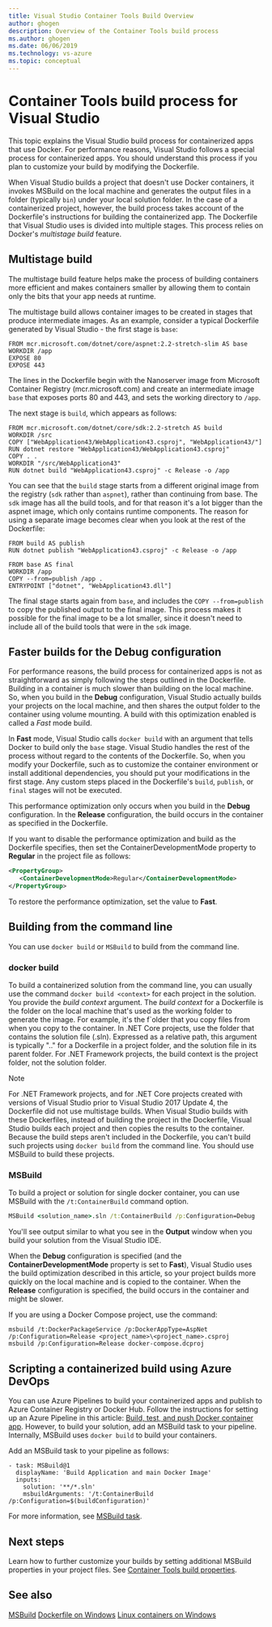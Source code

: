 ```yaml
---
title: Visual Studio Container Tools Build Overview
author: ghogen
description: Overview of the Container Tools build process
ms.author: ghogen
ms.date: 06/06/2019
ms.technology: vs-azure
ms.topic: conceptual
---
```

# Container Tools build process for Visual Studio

This topic explains the Visual Studio build process for containerized apps that use Docker.  For performance reasons, Visual Studio follows a special process for containerized apps. You should understand this process if you plan to customize your build by modifying the Dockerfile.

When Visual Studio builds a project that doesn't use Docker containers, it invokes MSBuild on the local machine and generates the output files in a folder (typically `bin`) under your local solution folder. In the case of a containerized project, however, the build process takes account of the Dockerfile's instructions for building the containerized app. The Dockerfile that Visual Studio uses is divided into multiple stages. This process relies on Docker's *multistage build* feature.

## Multistage build

The multistage build feature helps make the process of building containers more efficient and makes containers smaller by allowing them to contain only the bits that your app needs at runtime.

The multistage build allows container images to be created in stages that produce intermediate images. As an example, consider a typical Dockerfile generated by Visual Studio - the first stage is `base`:

```
FROM mcr.microsoft.com/dotnet/core/aspnet:2.2-stretch-slim AS base
WORKDIR /app
EXPOSE 80
EXPOSE 443
```

The lines in the Dockerfile begin with the Nanoserver image from Microsoft Container Registry (mcr.microsoft.com) and create an intermediate image `base` that exposes ports 80 and 443, and sets the working directory to `/app`.

The next stage is `build`, which appears as follows:

```
FROM mcr.microsoft.com/dotnet/core/sdk:2.2-stretch AS build
WORKDIR /src
COPY ["WebApplication43/WebApplication43.csproj", "WebApplication43/"]
RUN dotnet restore "WebApplication43/WebApplication43.csproj"
COPY . .
WORKDIR "/src/WebApplication43"
RUN dotnet build "WebApplication43.csproj" -c Release -o /app
```

You can see that the `build` stage starts from a different original image from the registry (`sdk` rather than `aspnet`), rather than continuing from base.  The `sdk` image has all the build tools, and for that reason it's a lot bigger than the aspnet image, which only contains runtime components. The reason for using a separate image becomes clear when you look at the rest of the Dockerfile:

```
FROM build AS publish
RUN dotnet publish "WebApplication43.csproj" -c Release -o /app

FROM base AS final
WORKDIR /app
COPY --from=publish /app .
ENTRYPOINT ["dotnet", "WebApplication43.dll"]
```

The final stage starts again from `base`, and includes the `COPY --from=publish` to copy the published output to the final image. This process makes it possible for the final image to be a lot smaller, since it doesn't need to include all of the build tools that were in the `sdk` image.

## Faster builds for the Debug configuration

For performance reasons, the build process for containerized apps is not as straightforward as simply following the steps outlined in the Dockerfile. Building in a container is much slower than building on the local machine.  So, when you build in the **Debug** configuration, Visual Studio actually builds your projects on the local machine, and then shares the output folder to the container using volume mounting. A build with this optimization enabled is called a *Fast* mode build.

In **Fast** mode, Visual Studio calls `docker build` with an argument that tells Docker to build only the `base` stage.  Visual Studio handles the rest of the process without regard to the contents of the Dockerfile. So, when you modify your Dockerfile, such as to customize the container environment or install additional dependencies, you should put your modifications in the first stage.  Any custom steps placed in the Dockerfile's `build`, `publish`, or `final` stages will not be executed.

This performance optimization only occurs when you build in the **Debug** configuration. In the **Release** configuration, the build occurs in the container as specified in the Dockerfile.

If you want to disable the performance optimization and build as the Dockerfile specifies, then set the ContainerDevelopmentMode property to **Regular** in the project file as follows:

```xml
<PropertyGroup>
   <ContainerDevelopmentMode>Regular</ContainerDevelopmentMode>
</PropertyGroup>
```

To restore the performance optimization, set the value to **Fast**.

## Building from the command line

You can use `docker build` or `MSBuild` to build from the command line.

### docker build

To build a containerized solution from the command line, you can usually use the command `docker build <context>` for each project in the solution. You provide the *build context* argument. The *build context* for a Dockerfile is the folder on the local machine that's used as the working folder to generate the image. For example, it's the f`older that you copy files from when you copy to the container.  In .NET Core projects, use the folder that contains the solution file (.sln).  Expressed as a relative path, this argument is typically ".." for a Dockerfile in a project folder, and the solution file in its parent folder.  For .NET Framework projects, the build context is the project folder, not the solution folder.

> [!NOTE] 
> For .NET Framework projects, and for .NET Core projects created with versions of Visual Studio prior to Visual Studio 2017 Update 4, the Dockerfile did not use multistage builds. When Visual Studio builds with these Dockerfiles, instead of building the project in the Dockerfile, Visual Studio builds each project and then copies the results to the container. Because the build steps aren't included in the Dockerfile, you can't build such projects using `docker build` from the command line. You should use MSBuild to build these projects.

### MSBuild

To build a project or solution for single docker container, you can use MSBuild with the `/t:ContainerBuild` command option.

```cmd
MSBuild <solution_name>.sln /t:ContainerBuild /p:Configuration=Debug
```

You'll see output similar to what you see in the **Output** window when you build your solution from the Visual Studio IDE.

When the **Debug** configuration is specified (and the **ContainerDevelopmentMode** property is set to **Fast**), Visual Studio uses the build optimization described in this article, so your project builds more quickly on the local machine and is copied to the container.  When the **Release** configuration is specified, the build occurs in the container and might be slower.

If you are using a Docker Compose project, use the command:

```
msbuild /t:DockerPackageService /p:DockerAppType=AspNet /p:Configuration=Release <project_name>\<project_name>.csproj
msbuild /p:Configuration=Release docker-compose.dcproj
```

## Scripting a containerized build using Azure DevOps

You can use Azure Pipelines to build your containerized apps and publish to Azure Container Registry or Docker Hub. Follow the instructions for setting up an Azure Pipeline in this article: [Build, test, and push Docker container app](/azure/devops/pipelines/languages/docker?view=azure-devops). However, to build your solution, add an MSBuild task to your pipeline. Internally, MSBuild uses `docker build` to build your containers.

Add an MSBuild task to your pipeline as follows:

```
- task: MSBuild@1
  displayName: 'Build Application and main Docker Image'
  inputs:
    solution: '**/*.sln'
    msbuildArguments: '/t:ContainerBuild /p:Configuration=$(buildConfiguration)'
```

For more information, see [MSBuild task](/azure/devops/pipelines/tasks/build/msbuild?view=azure-devops).

## Next steps

Learn how to further customize your builds by setting additional MSBuild properties in your project files. See [Container Tools build properties](container-msbuild-properties.md).

## See also

[MSBuild](../msbuild/msbuild.md)
[Dockerfile on Windows](/virtualization/windowscontainers/manage-docker/manage-windows-dockerfile)
[Linux containers on Windows](/virtualization/windowscontainers/deploy-containers/linux-containers)
